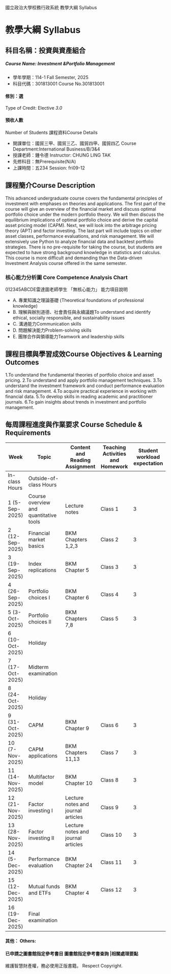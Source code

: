 國立政治大學校務行政系統 教學大綱 Syllabus
# 教學大綱 Syllabus
##  科目名稱：投資與資產組合
#####  Course Name: Investment &Portfolio Management
  * 學年學期：114-1 Fall Semester, 2025 
  * 科目代碼：301813001 Course No.301813001
#### 修別：選
Type of Credit: Elective 
_3.0_
#### 預收人數
Number of Students
課程資料Course Details
  * 開課單位：國貿三甲、國貿三乙、國貿四甲、國貿四乙 Course Department:International Business/B/3&4 
  * 授課老師：鍾令德 Instructor: CHUNG LING TAK 
  * 先修科目：無Prerequisite(N/A)
  * 上課時間：五234 Session: fri09-12 
##  課程簡介Course Description
This advanced undergraduate course covers the fundamental principles of investment with emphases on theories and applications. The first part of the course will give an overview of the financial market and discuss optimal portfolio choice under the modern portfolio theory. We will then discuss the equilibrium implications of optimal portfolio choice and derive the capital asset pricing model (CAPM). Next, we will look into the arbitrage pricing theory (APT) and factor investing. The last part will include topics on other asset classes, performance evaluations, and risk management.
We will extensively use Python to analyze financial data and backtest portfolio strategies. There is no pre-requisite for taking the course, but students are expected to have strong background knowledge in statistics and calculus.
This course is more difficult and demanding than the Data-driven Investment Analysis course offered in the same semester.
###  核心能力分析圖 Core Competence Analysis Chart
012345ABCDE雷達圖老師學生
「無核心能力」 
能力項目說明
  * A. 專業知識之理論基礎 (Theoretical foundations of professional knowledge)
  * B. 理解與辦別道德、社會責任與永續議題To understand and identify ethical, socially responsible, and sustainability issues
  * C. 溝通能力Communication skills
  * D. 問題解決能力Problem-solving skills
  * E. 團隊合作與領導能力Teamwork and leadership skills
##  課程目標與學習成效Course Objectives & Learning Outcomes 
1.To understand the fundamental theories of portfolio choice and asset pricing.
2.To understand and apply portfolio management techniques.
3.To understand the investment framework and conduct performance evaluation and risk management.
4.To acquire practical experience in working with financial data.
5.To develop skills in reading academic and practitioner journals.
6.To gain insights about trends in investment and portfolio management.
##  每周課程進度與作業要求 Course Schedule & Requirements
Week | Topic | Content and Reading Assignment | Teaching Activities and Homework | Student workload expectation  
---|---|---|---|---  
In-class Hours | Outside-of-class Hours  
1 (5-Sep-2025) | Course overview and quantitative tools | Lecture notes | Class 1 | 3 | 6  
2 (12-Sep-2025) | Financial market basics | BKM Chapters 1,2,3 | Class 2 | 3 | 6  
3 (19-Sep-2025) | Index replications | BKM Chapter 5 | Class 3 | 3 | 6  
4 (26-Sep-2025) | Portfolio choices I | BKM Chapter 6 | Class 4 | 3 | 6  
5 (3-Oct-2025) | Portfolio choices II | BKM Chapters 7,8 | Class 5 | 3 | 6  
6 (10-Oct-2025) | Holiday |  |  |  |   
7 (17-Oct-2025) | Midterm examination |  |  |  | 6  
8 (24-Oct-2025) | Holiday |  |  |  |   
9 (31-Oct-2025) | CAPM |  BKM Chapter 9 | Class 6 |  3 | 6  
10 (7-Nov-2025) | CAPM applications | BKM Chapters 11,13 | Class 7 | 3 | 6  
11 (14-Nov-2025) | Multifactor model | BKM Chapter 10 | Class 8 | 3 | 6  
12 (21-Nov-2025) | Factor investing I | Lecture notes and journal articles | Class 9 | 3 | 6  
13 (28-Nov-2025) | Factor investing II | Lecture notes and journal articles | Class 10 | 3 | 6  
14 (5-Dec-2025) | Performance evaluation | BKM Chapter 24 | Class 11 | 3 | 6  
15 (12-Dec-2025) | Mutual funds and ETFs | BKM Chapter 4 | Class 12 | 3 | 6  
16 (19-Dec-2025) | Final examination |  |  |  | 6  
####  其他： Others:
####  已申請之圖書館指定參考書目  圖書館指定參考書查詢 |相關處理要點
維護智慧財產權，務必使用正版書籍。 Respect Copyright.